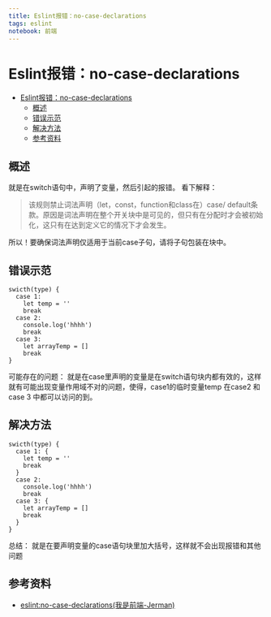 ```yaml
---
title: Eslint报错：no-case-declarations
tags: eslint
notebook: 前端
---
```

# Eslint报错：no-case-declarations
<!-- TOC -->

- [Eslint报错：no-case-declarations](#eslint%e6%8a%a5%e9%94%99no-case-declarations)
  - [概述](#%e6%a6%82%e8%bf%b0)
  - [错误示范](#%e9%94%99%e8%af%af%e7%a4%ba%e8%8c%83)
  - [解决方法](#%e8%a7%a3%e5%86%b3%e6%96%b9%e6%b3%95)
  - [参考资料](#%e5%8f%82%e8%80%83%e8%b5%84%e6%96%99)

<!-- /TOC -->
## 概述
就是在switch语句中，声明了变量，然后引起的报错。
看下解释：
> 该规则禁止词法声明（let，const，function和class在）case/ default条款。原因是词法声明在整个开关块中是可见的，但只有在分配时才会被初始化，这只有在达到定义它的情况下才会发生。

所以！要确保词法声明仅适用于当前case子句，请将子句包装在块中。
## 错误示范
```
swicth(type) {
  case 1:
    let temp = ''
    break
  case 2:
    console.log('hhhh')
    break
  case 3:
    let arrayTemp = []
    break
}
```
可能存在的问题：
就是在case里声明的变量是在switch语句块内都有效的，这样就有可能出现变量作用域不对的问题，使得，case1的临时变量temp 在case2 和case 3 中都可以访问的到。
## 解决方法
```
swicth(type) {
  case 1: {
    let temp = ''
    break
  }
  case 2:
    console.log('hhhh')
    break
  case 3: {
    let arrayTemp = []
    break
  }
}
```
总结： 就是在要声明变量的case语句块里加大括号，这样就不会出现报错和其他问题
## 参考资料
- [eslint:no-case-declarations(我是前端-Jerman)](https://www.imqianduan.com/eslint/180.html)
